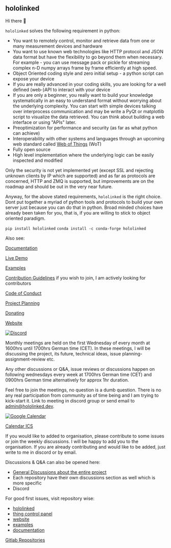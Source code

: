 ## hololinked

Hi there 👋

`hololinked` solves the following requirement in python:
- You want to remotely control, monitor and retrieve data from one or many measurement devices and hardware
- You want to use known web technologies like HTTP protocol and JSON data format but have the flexibility to go beyond them when necessary. For example - you can use message pack or pickle for streaming complex n-D numpy arrays frame by frame efficiently at high speed.
- Object Oriented coding style and zero initial setup - a python script can expose your device
- If you are really advanced in your coding skills, you are looking for a well defined (web-)API to interact with your device 
- If you are only a beginner, you really want to build your knowledge systematically in an easy to understand format without worrying about the underlying complexity. You can start with simple devices talking over interprocess communication and may be write a PyQt or matplotlib script to visualize the data retrieved. You can think about building a web interface or using "APIs" later.
- Preoptimization for performance and security (as far as what python can achieve)
- Interoperability with other systems and languages through an upcoming web standard called [Web of Things](https://www.w3.org/WoT/) (WoT)
- Fully open source
- High level implementation where the underlying logic can be easily inspected and modified

Only the security is not yet implemented yet (except SSL and rejecting unknown clients by IP which are supported) and as far as protocols are concerned, HTTP and ZMQ is supported, but improvements are on the roadmap and should be out in the very near future. 

Anyway, for the above stated requirements, `hololinked` is the right choice. Dont put together a myriad of python tools and protocols to build your own server just because you can do that in python. Broad minded choices have already been taken for you, that is, if you are willing to stick to object oriented paradigm.

`pip install hololinked`
`conda install -c conda-forge hololinked`

Also see: 

[Documentation](https://hololinked.readthedocs.io/en/latest/)

[Live Demo](https://control-panel.hololinked.dev/#https://examples.hololinked.dev/simulations/oscilloscope/resources/wot-td)

[Examples](https://github.com/hololinked-dev/examples)

[Contribution Guidelines](../CONTRIBUTING.md) if you wish to join, I am actively looking for contributors  

[Code of Conduct](../CODE_OF_CONDUCT.md)

[Project Planning](https://github.com/orgs/hololinked-dev/projects)

[Donating](https://github.com/sponsors/VigneshVSV)

[Website](https://hololinked.dev)

<a id="monthly-meetings"></a>

[![Discord](https://img.shields.io/discord/1265289049783140464?label=Discord%20Members&logo=discord)](https://discord.com/invite/kEz87zqQXh)

Monthly meetings are held on the first Wednesday of every month at 1600hrs until 1700hrs German time (CET). In these meetings, I will be discussing the project, its future, technical ideas, issue planning-assignment-review etc.

Any other discussions or Q&A, issue reviews or discussions happen on following wednesdays every week at 1700hrs German time (CET) and 0900hrs German time alternatively for approx 1hr duration. 

Feel free to join the meetings, no question is a dumb question. There is no any real participation from community as of time being and I am trying to kick-start it. Link to meeting in discord group or send email to admin@hololinked.dev.

<a target="_blank" href="https://calendar.google.com/calendar/embed?src=3d5d7524047fb738b474d09d67c4456646160a770c0d92e5c493297777a85be6%40group.calendar.google.com&ctz=Europe%2FBerlin"><img border="0" src="https://calendar.google.com/calendar/images/ext/gc_button1_en-GB.gif" alt="Google Calendar"></a>

[Calendar ICS](https://calendar.google.com/calendar/ical/3d5d7524047fb738b474d09d67c4456646160a770c0d92e5c493297777a85be6%40group.calendar.google.com/public/basic.ics)

If you would like to added to organisation, please contribute to some issues or join the weekly discussions. I will be happy to add you to the organisation. If you are already contributing and would like to be added, just write to me in discord or by email. 

Discussions & Q&A can also be opened here: 
- [General Discussions about the entire project](https://github.com/orgs/hololinked-dev/discussions)
- Each repository have their own discussions section as well which is more specific 
- Discord

<a id="good-first-issues"></a>

For good first issues, visit repository wise:
- [hololinked](https://github.com/hololinked-dev/hololinked/issues?q=is%3Aissue%20state%3Aopen%20label%3A%22good%20first%20issue%22)
- [thing control panel](https://github.com/hololinked-dev/thing-control-panel/issues?q=is%3Aissue%20state%3Aopen%20label%3A%22good%20first%20issue%22)
- [website](https://github.com/hololinked-dev/website/issues?q=is%3Aissue%20state%3Aopen%20label%3A%22good%20first%20issue%22)
- [examples](https://github.com/hololinked-dev/examples/issues?q=is%3Aissue%20state%3Aopen%20label%3A%22good%20first%20issue%22)
- [documentation](https://github.com/hololinked-dev/docs-v2/issues?q=is%3Aissue%20state%3Aopen%20label%3A%22good%20first%20issue%22)

<a id="gitlab-section"></a>

[Gitlab Repositories](https://gitlab.com/hololinked)